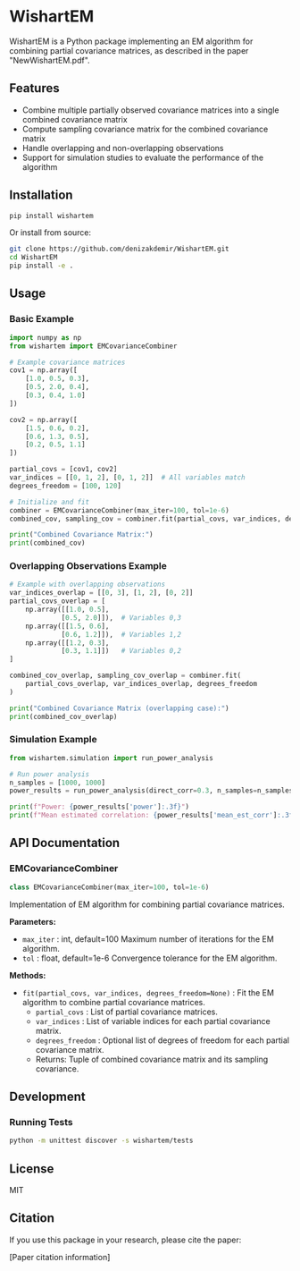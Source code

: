 # WishartEM

WishartEM is a Python package implementing an EM algorithm for combining partial covariance matrices, as described in the paper "NewWishartEM.pdf".

## Features

- Combine multiple partially observed covariance matrices into a single combined covariance matrix
- Compute sampling covariance matrix for the combined covariance matrix
- Handle overlapping and non-overlapping observations
- Support for simulation studies to evaluate the performance of the algorithm

## Installation

```bash
pip install wishartem
```

Or install from source:

```bash
git clone https://github.com/denizakdemir/WishartEM.git
cd WishartEM
pip install -e .
```

## Usage

### Basic Example

```python
import numpy as np
from wishartem import EMCovarianceCombiner

# Example covariance matrices
cov1 = np.array([
    [1.0, 0.5, 0.3],
    [0.5, 2.0, 0.4],
    [0.3, 0.4, 1.0]
])

cov2 = np.array([
    [1.5, 0.6, 0.2],
    [0.6, 1.3, 0.5],
    [0.2, 0.5, 1.1]
])

partial_covs = [cov1, cov2]
var_indices = [[0, 1, 2], [0, 1, 2]]  # All variables match
degrees_freedom = [100, 120]

# Initialize and fit
combiner = EMCovarianceCombiner(max_iter=100, tol=1e-6)
combined_cov, sampling_cov = combiner.fit(partial_covs, var_indices, degrees_freedom)

print("Combined Covariance Matrix:")
print(combined_cov)
```

### Overlapping Observations Example

```python
# Example with overlapping observations
var_indices_overlap = [[0, 3], [1, 2], [0, 2]]
partial_covs_overlap = [
    np.array([[1.0, 0.5],
             [0.5, 2.0]]),  # Variables 0,3
    np.array([[1.5, 0.6],
             [0.6, 1.2]]),  # Variables 1,2
    np.array([[1.2, 0.3],
             [0.3, 1.1]])   # Variables 0,2
]

combined_cov_overlap, sampling_cov_overlap = combiner.fit(
    partial_covs_overlap, var_indices_overlap, degrees_freedom
)

print("Combined Covariance Matrix (overlapping case):")
print(combined_cov_overlap)
```

### Simulation Example

```python
from wishartem.simulation import run_power_analysis

# Run power analysis
n_samples = [1000, 1000]
power_results = run_power_analysis(direct_corr=0.3, n_samples=n_samples, n_sims=100)

print(f"Power: {power_results['power']:.3f}")
print(f"Mean estimated correlation: {power_results['mean_est_corr']:.3f}")
```

## API Documentation

### EMCovarianceCombiner

```python
class EMCovarianceCombiner(max_iter=100, tol=1e-6)
```

Implementation of EM algorithm for combining partial covariance matrices.

**Parameters:**
- `max_iter` : int, default=100
  Maximum number of iterations for the EM algorithm.
- `tol` : float, default=1e-6
  Convergence tolerance for the EM algorithm.

**Methods:**
- `fit(partial_covs, var_indices, degrees_freedom=None)` : Fit the EM algorithm to combine partial covariance matrices.
  - `partial_covs` : List of partial covariance matrices.
  - `var_indices` : List of variable indices for each partial covariance matrix.
  - `degrees_freedom` : Optional list of degrees of freedom for each partial covariance matrix.
  - Returns: Tuple of combined covariance matrix and its sampling covariance.

## Development

### Running Tests

```bash
python -m unittest discover -s wishartem/tests
```

## License

MIT

## Citation

If you use this package in your research, please cite the paper:

[Paper citation information]